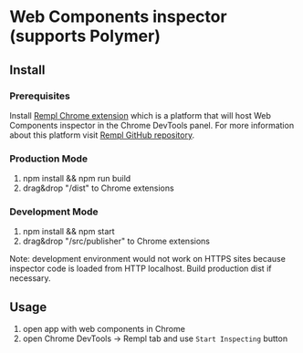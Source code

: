 # Web Components inspector (supports Polymer)

## Install

### Prerequisites

Install [Rempl Chrome extension](https://chrome.google.com/webstore/detail/rempl/hcikjlholajopgbgfmmlbmifdfbkijdj?hl=en) which is a platform that will host Web Components inspector in the Chrome DevTools panel. For more information about this platform visit [Rempl GitHub repository](https://github.com/rempl/rempl).

### Production Mode

1. npm install && npm run build
1. drag&drop "/dist" to Chrome extensions

### Development Mode

1. npm install && npm start
1. drag&drop "/src/publisher" to Chrome extensions

Note: development environment would not work on HTTPS sites because inspector code is loaded from HTTP localhost. Build production dist if necessary.

## Usage

1. open app with web components in Chrome
1. open Chrome DevTools -> Rempl tab and use `Start Inspecting` button
